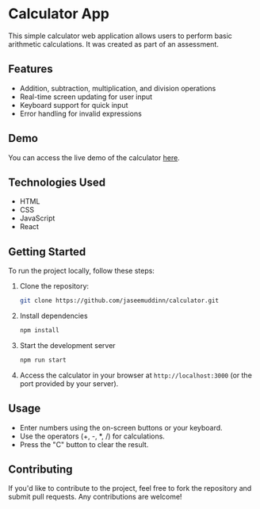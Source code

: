 # Calculator App

This simple calculator web application allows users to perform basic arithmetic calculations. It was created as part of an assessment.

## Features

- Addition, subtraction, multiplication, and division operations
- Real-time screen updating for user input
- Keyboard support for quick input
- Error handling for invalid expressions

## Demo

You can access the live demo of the calculator [here](#your-live-demo-url).

## Technologies Used

- HTML
- CSS
- JavaScript
- React

## Getting Started

To run the project locally, follow these steps:

1. Clone the repository:

   ```bash
   git clone https://github.com/jaseemuddinn/calculator.git
   ```

2. Install dependencies

   ```bash
   npm install
   ```
   
2. Start the development server

   ```bash
   npm run start
   ```

4. Access the calculator in your browser at `http://localhost:3000` (or the port provided by your server).

## Usage

- Enter numbers using the on-screen buttons or your keyboard.
- Use the operators (+, -, *, /) for calculations.
- Press the "C" button to clear the result.

## Contributing

If you'd like to contribute to the project, feel free to fork the repository and submit pull requests. Any contributions are welcome!
